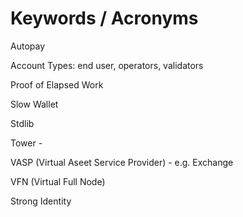 # Keywords / Acronyms

Autopay

Account Types: end user, operators, validators

Proof of Elapsed Work

Slow Wallet

Stdlib

Tower -

VASP (Virtual Aseet Service Provider) - e.g. Exchange

VFN (Virtual Full Node) 

Strong Identity





